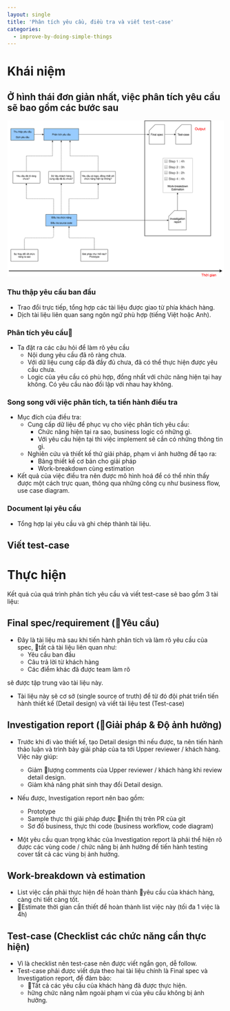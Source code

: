 ```yaml
---
layout: single
title: 'Phân tích yêu cầu, điều tra và viết test-case'
categories:
  - improve-by-doing-simple-things
---
```


# Khái niệm

## Ở hình thái đơn giản nhất, việc phân tích yêu cầu sẽ bao gồm các bước sau

![analyze investigate test-case](/assets/ibst/analyze-investigate-test-case.png)

### Thu thập yêu cầu ban đầu

- Trao đổi trực tiếp, tổng hợp các tài liệu được giao từ phía khách hàng.
- Dịch tài liệu liên quan sang ngôn ngữ phù hợp (tiếng Việt hoặc Anh).

### Phân tích yêu cầu

- Ta đặt ra các câu hỏi để làm rõ yêu cầu
  - Nội dung yêu cầu đã rõ ràng chưa.
  - Với dữ liệu cung cấp đã đầy đủ chưa, đã có thể thực hiện được yêu cầu chưa.
  - Logic của yêu cầu có phù hợp, đồng nhất với chức năng hiện tại hay không. Có yêu cầu nào đối lập với nhau hay không.

### Song song với việc phân tích, ta tiến hành điều tra

- Mục đích của điều tra:
  - Cung cấp dữ liệu để phục vụ cho việc phân tích yêu cầu:
    - Chức năng hiện tại ra sao, business logic có những gì.
    - Với yêu cầu hiện tại thì việc implement sẽ cần có những thông tin gì.
  - Nghiên cứu và thiết kế thử giải pháp, phạm vi ảnh hưởng để tạo ra:
    - Bảng thiết kế cơ bản cho giải pháp
    - Work-breakdown cùng estimation
- Kết quả của việc điều tra nên được mô hình hoá để có thể nhìn thấy được một cách trực quan, thông qua những công cụ như business flow, use case diagram.

### Document lại yêu cầu

- Tổng hợp lại yêu cầu và ghi chép thành tài liệu.

## Viết test-case

# Thực hiện

Kết quả của quá trình phân tích yêu cầu và viết test-case sẽ bao gồm 3 tài liệu:

## Final spec/requirement (Yêu cầu)

- Đây là tài liệu mà sau khi tiến hành phân tích và làm rõ yêu cầu của spec, tất cả tài liệu liên quan như:
  - Yêu cầu ban đầu
  - Câu trả lời từ khách hàng
  - Các điểm khác đã được team làm rõ

sẽ được tập trung vào tài liệu này.

- Tài liệu này sẽ cơ sở (single source of truth) để từ đó đội phát triển tiến hành thiết kế (Detail design) và viết tài liệu test (Test-case)

## Investigation report (Giải pháp & Độ ảnh hưởng)

- Trước khi đi vào thiết kế, tạo Detail design thì nếu được, ta nên tiến hành thảo luận và trình bày giải pháp của ta tới Upper reviewer / khách hàng. Việc này giúp:
  - Giảm lượng comments của Upper reviewer / khách hàng khi review detail design.
  - Giảm khả năng phát sinh thay đổi Detail design.

- Nếu được, Investigation report nên bao gồm:
  - Prototype
  - Sample thực thi giải pháp được hiển thị trên PR của git
  - Sơ đồ business, thực thi code (business workflow, code diagram)

- Một yêu cầu quan trọng khác của Investigation report là phải thể hiện rõ được các vùng code / chức năng bị ảnh hưởng để tiến hành testing cover tất cả các vùng bị ảnh hưởng.

## Work-breakdown và estimation

- List việc cần phải thực hiện để hoàn thành yêu cầu của khách hàng, càng chi tiết càng tốt.
- Estimate thời gian cần thiết để hoàn thành list việc này (tối đa 1 việc là 4h)

## Test-case (Checklist các chức năng cần thực hiện)

- Vì là checklist nên test-case nên được viết ngắn gọn, dễ follow.
- Test-case phải được viết dựa theo hai tài liệu chính là Final spec và Investigation report, để đảm bảo:
  - Tất cả các yêu cầu của khách hàng đã được thực hiện.
  - hững chức năng nằm ngoài phạm vi của yêu cầu không bị ảnh hưởng.

